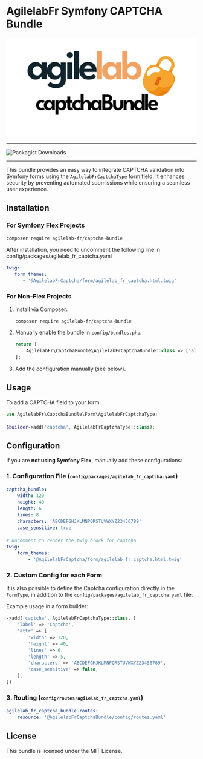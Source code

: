 # AgilelabFr Symfony CAPTCHA Bundle

![Captcha Bundle in action](assets/images/captchaBundle.jpg)

---

![Packagist Downloads](https://img.shields.io/packagist/dt/agilelab-fr/captcha-bundle)

---

This bundle provides an easy way to integrate CAPTCHA validation into Symfony forms using the `AgilelabFrCaptchaType` form field. It enhances security by preventing automated submissions while ensuring a seamless user experience.

## Installation

### **For Symfony Flex Projects**
```
composer require agilelab-fr/captcha-bundle
```

After installation, you need to uncomment the following line in config/packages/agilelab_fr_captcha.yaml
```yaml
twig:
   form_themes:
      - '@AgilelabFrCaptcha/form/agilelab_fr_captcha.html.twig'
```

### **For Non-Flex Projects**
1. Install via Composer:
   ```
   composer require agilelab-fr/captcha-bundle
   ```
2. Manually enable the bundle in `config/bundles.php`:
   ```php
   return [
       AgilelabFr\CaptchaBundle\AgilelabFrCaptchaBundle::class => ['all' => true],
   ];
   ```
3. Add the configuration manually (see below).

## Usage

To add a CAPTCHA field to your form:

```php
use AgilelabFr\CaptchaBundle\Form\AgilelabFrCaptchaType;

$builder->add('captcha', AgilelabFrCaptchaType::class);
```

## Configuration

If you are **not using Symfony Flex**, manually add these configurations:

### **1. Configuration File (<small>`config/packages/agilelab_fr_captcha.yaml`</small>)**
```yaml
captcha_bundle:
    width: 120
    height: 40
    length: 6
    lines: 8
    characters: 'ABCDEFGHJKLMNPQRSTUVWXYZ23456789'
    case_sensitive: true

# Uncomment to render the twig block for captcha
twig:
    form_themes:
        - '@AgilelabFrCaptcha/form/agilelab_fr_captcha.html.twig'
```

### **2. Custom Config for each Form**

It is also possible to define the Captcha configuration directly in the `FormType`, in addition to the `config/packages/agilelab_fr_captcha.yaml` file.

Example usage in a form builder:

```php
->add('captcha', AgilelabFrCaptchaType::class, [
    'label' => 'Captcha',
    'attr' => [
        'width' => 120,
        'height' => 40,
        'lines' => 6,
        'length' => 5,
        'characters' => 'ABCDEFGHJKLMNPQRSTUVWXYZ23456789',
        'case_sensitive' => false,
    ],
])
```

### **3. Routing (<small>`config/routes/agilelab_fr_captcha.yaml`</small>)**
```yaml
agilelab_fr_captcha_bundle.routes:
    resource: '@AgilelabFrCaptchaBundle/config/routes.yaml'
```

## License
This bundle is licensed under the MIT License.
